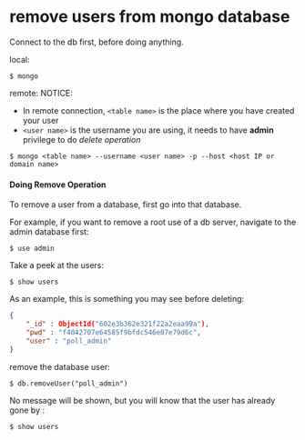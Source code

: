 # remove users from mongo database

Connect to the db first, before doing anything.

local:

`$ mongo`

remote:
NOTICE: 
- In remote connection, `<table name>` is the place where you have created your user
- `<user name>` is the username you are using, it needs to have **admin** privilege to do *delete operation* 


 `$ mongo <table name> --username <user name> -p --host <host IP or domain name>`


#### Doing Remove Operation

To remove a user from a database, first go into that database.


For example, if you want to remove a root use of a db server,
navigate to the admin database first:

`$ use admin`

Take a peek at the users:

`$ show users`

As an example, this is something you may see before deleting:

```json
{
	"_id" : ObjectId("602e3b362e321f22a2eaa99a"),
	"pwd" : "f4042707e64585f9bfdc546e07e79d6c",
	"user" : "poll_admin"
}
```

remove the database user:

`$ db.removeUser("poll_admin")`

No message will be shown, but you will know that the user has already gone by :

`$ show users`


